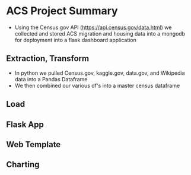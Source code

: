 # ACS Project Summary

- Using the Census.gov API (https://api.census.gov/data.html) we collected and stored ACS migration and housing data into a mongodb for deployment into a flask dashboard application

## Extraction, Transform

- In python we pulled Census.gov, kaggle.gov, data.gov, and Wikipedia data into a Pandas Dataframe
- We then combined our various df's into a master census dataframe

## Load

## Flask App

## Web Template

## Charting
